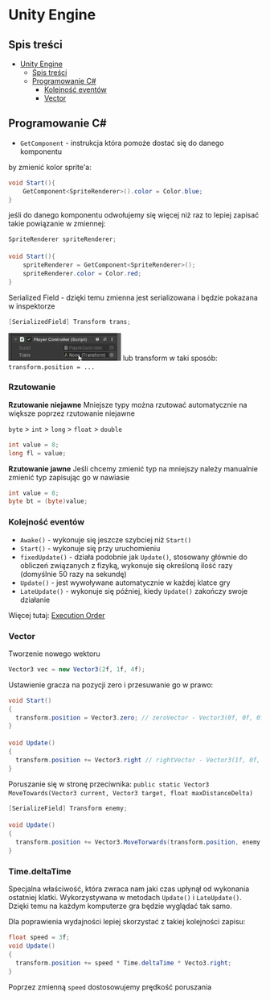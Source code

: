 # Unity Engine

## Spis treści
- [Unity Engine](#unity-engine)
  - [Spis treści](#spis-treści)
  - [Programowanie C#](#programowanie-c)
    - [Kolejność eventów](#kolejność-eventów)
    - [Vector](#vector)


## Programowanie C#
 - `GetComponent` - instrukcja która pomoże dostać się do danego komponentu

by zmienić kolor sprite'a:
```csharp
void Start(){
    GetComponent<SpriteRenderer>().color = Color.blue;
}
```
jeśli do danego komponentu odwołujemy się więcej niż raz to lepiej zapisać takie powiązanie w zmiennej:

```csharp
SpriteRenderer spriteRenderer;

void Start(){
    spriteRenderer = GetComponent<SpriteRenderer>();
    spriteRenderer.color = Color.red;
}
```

Serialized Field - dzięki temu zmienna jest serializowana i będzie pokazana w inspektorze

```csharp
[SerializedField] Transform trans;
```
![Inspektor](ss/serialField.png)
lub transform w taki sposób:
`transform.position = ...`

### Rzutowanie
**Rzutowanie niejawne**
Mniejsze typy można rzutować automatycznie na większe poprzez rzutowanie niejawne

`byte` > `int` > `long` > `float` > `double`

```csharp
int value = 8;
long fl = value;
```
**Rzutowanie jawne**
Jeśli chcemy zmienić typ na mniejszy należy manualnie zmienić typ zapisując go w nawiasie

```csharp
int value = 8;
byte bt = (byte)value;
```

### Kolejność eventów

- `Awake()` - wykonuje się jeszcze szybciej niż `Start()`
- `Start()` - wykonuje się przy uruchomieniu
- `fixedUpdate()` - działa podobnie jak `Update()`, stosowany głównie do obliczeń związanych z fizyką, wykonuje się określoną ilość razy (domyślnie 50 razy na sekundę)
- `Update()` - jest wywoływane automatycznie w każdej klatce gry
- `LateUpdate()` - wykonuje się później, kiedy `Update()` zakończy swoje działanie

Więcej tutaj: [Execution Order](https://docs.unity3d.com/6000.1/Documentation/Manual/execution-order.html)

### Vector
Tworzenie nowego wektoru
```csharp
Vector3 vec = new Vector3(2f, 1f, 4f);
```
Ustawienie gracza na pozycji zero i przesuwanie go w prawo:
```csharp
void Start()
{
  transform.position = Vector3.zero; // zeroVector - Vector3(0f, 0f, 0f)
}

void Update()
{
  transform.position += Vector3.right // rightVector - Vector3(1f, 0f, 0f)
}
```
Poruszanie się w stronę przeciwnika:
`public static Vector3 MoveTowards(Vector3 current, Vector3 target, float maxDistanceDelta)`
```csharp
[SerializeField] Transform enemy;

void Update()
{
  transform.position += Vector3.MoveTorwards(transform.position, enemy.position, Time.deltaTime)
}
```

### Time.deltaTime
Specjalna właściwość, która zwraca nam jaki czas upłynął od wykonania ostatniej klatki. Wykorzystywana w metodach `Update()` i `LateUpdate()`. Dzięki temu na każdym komputerze gra będzie wyglądać tak samo.

Dla poprawienia wydajności lepiej skorzystać z takiej kolejności zapisu:
```csharp
float speed = 3f;
void Update()
{
  transform.position += speed * Time.deltaTime * Vecto3.right;
}
```
Poprzez zmienną `speed` dostosowujemy prędkość poruszania